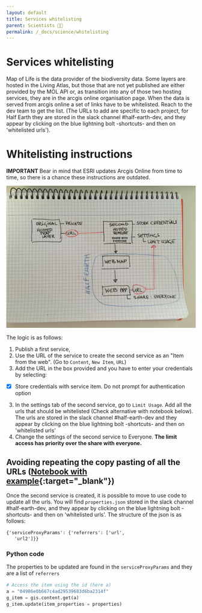 ```yaml
---
layout: default
title: Services whitelisting
parent: Scientists 🧑‍🔬
permalink: /_docs/science/whitelisting
---
```


# Services whitelisting

Map of Life is the data provider of the biodiversity data. Some layers are hosted in the Living Atlas, but those that are not yet published are either provided by the MOL API or, as transition into any of those two hosting services, they are in the arcgis online organisation page. When the data is served from arcgis online a set of links have to be whitelisted. Reach to the dev team to get the list. (The URLs to add are specific to each project, for Half Earth they are stored in the slack channel #half-earth-dev, and they appear by clicking on the blue lightning bolt -shortcuts- and then on 'whitelisted urls').

# Whitelisting instructions
**IMPORTANT** Bear in mind that ESRI updates Arcgis Online from time to time, so there is a chance these instructions are outdated.

![](/public/whitelisting-logic.jpeg)

The logic is as follows:
1. Publish a first service,
2. Use the URL of the service to create the second service as an "Item from the web". (Go to `Content`, `New Item`, `URL`)
3. Add the URL in the box provided and you have to enter your credentials by selecting:
- [x] Store credentials with service item. Do not prompt for authentication option
3. In the settings tab of the second service, go to `Limit Usage`. Add all the urls that should be whitelisted (Check alternative with notebook below). The urls are stored in the slack channel #half-earth-dev and they appear by clicking on the blue lightning bolt -shortcuts- and then on 'whitelisted urls'
4. Change the settings of the second service to Everyone. **The limit access has priority over the share with everyone.**

## Avoiding repeating the copy pasting of all the URLs ([Notebook with example](https://github.com/Vizzuality/he-scratchfolder/blob/master/update_whitelisted_urls.ipynb){:target="_blank"})
Once the second service is created, it is possible to move to use code to update all the urls. You will find `properties.json` stored in the slack channel #half-earth-dev, and they appear by clicking on the blue lightning bolt -shortcuts- and then on 'whitelisted urls'. The structure of the json is as follows:
```
{'serviceProxyParams': {'referrers': ['url',
   'url2']}}
```
### Python code
The properties to be updated are found in the `serviceProxyParams` and they are a list of `referrers`
```python
# Access the item using the id (here a)
a = "04986e0b667c4ad29539683d6ba2314f"
g_item = gis.content.get(a)
g_item.update(item_properties = properties)
```
